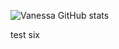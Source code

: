 ![Vanessa GitHub stats](https://github-readme-stats.vercel.app/api?username=vfaconi&theme=dark&show_icons=true)

test six

